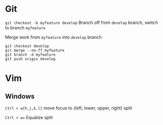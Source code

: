 # Git

`git checkout -b myfeature develop` Branch off from `develop` branch, switch to branch `myfeature`

Merge work from `myfeature` into `develop` branch
```
git checkout develop
git merge --no-ff myfeature
git branch -d myfeature
git push origin develop
```

# Vim

## Windows

`Ctrl + w{h,j,k,l}` move focus to {left, lower, upper, right} split

`Ctrl + w=` Equalize split
